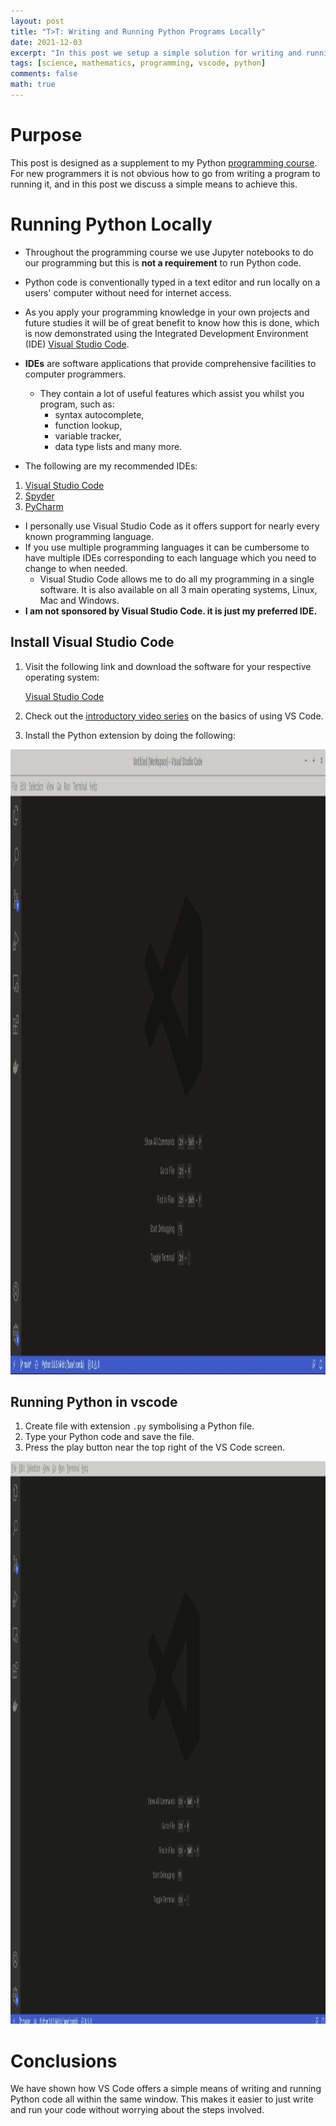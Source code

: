 ```yaml
---
layout: post
title: "T>T: Writing and Running Python Programs Locally"
date: 2021-12-03
excerpt: "In this post we setup a simple solution for writing and running Python codes on your own computer."
tags: [science, mathematics, programming, vscode, python]
comments: false
math: true
---
```


# Purpose

This post is designed as a supplement to my Python [programming course](https://adambaskerville.github.io/tabs/progchem/). For new programmers it is not obvious how to go from writing a program to running it, and in this post we discuss a simple means to achieve this.

# Running Python Locally

* Throughout the programming course we use Jupyter notebooks to do our programming but this is **not a requirement** to run Python code. 
* Python code is conventionally typed in a text editor and run locally on a users' computer without need for internet access. 
* As you apply your programming knowledge in your own projects and future studies it will be of great benefit to know how this is done, which is now demonstrated using the Integrated Development Environment (IDE) [Visual Studio Code](https://code.visualstudio.com/). 

* **IDEs** are software applications that provide comprehensive facilities to computer programmers. 
    * They contain a lot of useful features which assist you whilst you program, such as:
        * syntax autocomplete, 
        * function lookup, 
        * variable tracker, 
        * data type lists and many more. 
        
* The following are my recommended IDEs:

1. [Visual Studio Code](https://code.visualstudio.com/)
2. [Spyder](https://www.spyder-ide.org/)
3. [PyCharm](https://www.jetbrains.com/pycharm/)

* I personally use Visual Studio Code as it offers support for nearly every known programming language. 
* If you use multiple programming languages it can be cumbersome to have multiple IDEs corresponding to each language which you need to change to when needed. 
    * Visual Studio Code allows me to do all my programming in a single software. It is also available on all 3 main operating systems, Linux, Mac and Windows. 
* **I am not sponsored by Visual Studio Code. it is just my preferred IDE.**

## Install Visual Studio Code

1. Visit the following link and download the software for your respective operating system:

    [Visual Studio Code](https://code.visualstudio.com/)

2. Check out the [introductory video series](https://code.visualstudio.com/docs/getstarted/introvideos) on the basics of using VS Code.

3. Install the Python extension by doing the following:

<center><img src="https://raw.githubusercontent.com/adambaskerville/ProgrammingForChemists/master/images/PythonInstall.gif" width="1000" height="1000" /></center>

## Running Python in vscode

1. Create file with extension `.py` symbolising a Python file.
2. Type your Python code and save the file.
3. Press the play button near the top right of the VS Code screen.

<center><img src="https://raw.githubusercontent.com/adambaskerville/ProgrammingForChemists/master/images/RunningPython.gif" width="900" height="900" /></center>

# Conclusions

We have shown how VS Code offers a simple means of writing and running Python code all within the same window. This makes it easier to just write and run your code without worrying about the steps involved.